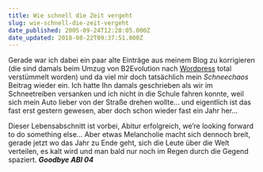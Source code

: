 ```yaml
---
title: Wie schnell die Zeit vergeht
slug: wie-schnell-die-zeit-vergeht
date_published: 2005-09-24T12:28:05.000Z
date_updated: 2018-08-22T09:37:51.000Z
---
```


Gerade war ich dabei ein paar alte Einträge aus meinem Blog zu korrigieren (die sind damals beim Umzug von B2Evolution nach [Wordpress](http://www.wordpress.de/) total verstümmelt worden) und da viel mir doch tatsächlich mein *Schneechaos* Beitrag wieder ein. Ich hatte Ihn damals geschrieben als wir im Schneetreiben versanken und ich nicht in die Schule fahren konnte, weil sich mein Auto lieber von der Straße drehen wollte&hellip; und eigentlich ist das fast erst gestern gewesen, aber doch schon wieder fast ein Jahr her&hellip;

Dieser Lebensabschnitt ist vorbei, Abitur erfolgreich, we&rsquo;re looking forward to do something else... Aber etwas Melancholie macht sich dennoch breit, gerade jetzt wo das Jahr zu Ende geht, sich die Leute über die Welt verteilen, es kalt wird und man bald nur noch im Regen durch die Gegend spaziert. ***Goodbye ABI 04***

 
